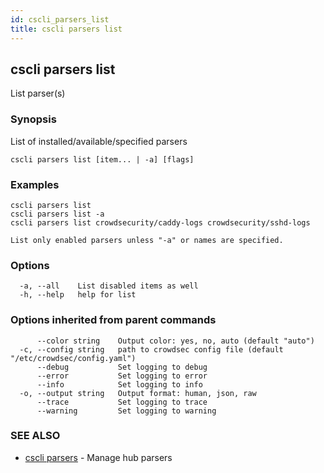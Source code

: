 ```yaml
---
id: cscli_parsers_list
title: cscli parsers list
---
```

## cscli parsers list

List parser(s)

### Synopsis

List of installed/available/specified parsers

```
cscli parsers list [item... | -a] [flags]
```

### Examples

```
cscli parsers list
cscli parsers list -a
cscli parsers list crowdsecurity/caddy-logs crowdsecurity/sshd-logs

List only enabled parsers unless "-a" or names are specified.
```

### Options

```
  -a, --all    List disabled items as well
  -h, --help   help for list
```

### Options inherited from parent commands

```
      --color string    Output color: yes, no, auto (default "auto")
  -c, --config string   path to crowdsec config file (default "/etc/crowdsec/config.yaml")
      --debug           Set logging to debug
      --error           Set logging to error
      --info            Set logging to info
  -o, --output string   Output format: human, json, raw
      --trace           Set logging to trace
      --warning         Set logging to warning
```

### SEE ALSO

* [cscli parsers](/cscli/cscli_parsers.md)	 - Manage hub parsers

